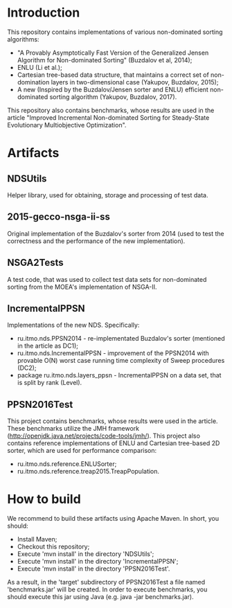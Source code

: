 # Introduction
This repository contains implementations of various non-dominated sorting algorithms:
* "A Provably Asymptotically Fast Version of the Generalized Jensen Algorithm for Non-dominated Sorting" (Buzdalov et al, 2014);
* ENLU (Li et al.);
* Cartesian tree-based data structure, that maintains a correct set of non-domination layers in two-dimensional case (Yakupov, Buzdalov, 2015);
* A new (Inspired by the Buzdalov/Jensen sorter and ENLU) efficient non-dominated sorting algorithm (Yakupov, Buzdalov, 2017).

This repository also contains benchmarks, whose results are used in the article "Improved Incremental Non-dominated Sorting for Steady-State Evolutionary Multiobjective Optimization".

# Artifacts
## NDSUtils
Helper library, used for obtaining, storage and processing of test data.

## 2015-gecco-nsga-ii-ss
Original implementation of the Buzdalov's sorter from 2014 (used to test the correctness and the performance of the new implementation).

## NSGA2Tests
A test code, that was used to collect test data sets for non-dominated sorting from the MOEA's implementation of NSGA-II.

## IncrementalPPSN
Implementations of the new NDS.
Specifically:
* ru.itmo.nds.PPSN2014 - re-implementated Buzdalov's sorter (mentioned in the article as DC1);
* ru.itmo.nds.IncrementalPPSN - improvement of the PPSN2014 with provable O(N) worst case running time complexity of Sweep procedures (DC2);
* package ru.itmo.nds.layers_ppsn - IncrementalPPSN on a data set, that is split by rank (Level).

## PPSN2016Test
This project contains benchmarks, whose results were used in the article. These benchmarks utilize the JMH framework (http://openjdk.java.net/projects/code-tools/jmh/).
This project also contains reference implementations of ENLU and Cartesian tree-based 2D sorter, which are used for performance comparison:
* ru.itmo.nds.reference.ENLUSorter;
* ru.itmo.nds.reference.treap2015.TreapPopulation.

# How to build
We recommend to build these artifacts using Apache Maven.
In short, you should:
* Install Maven;
* Checkout this repository;
* Execute 'mvn install' in the directory 'NDSUtils';
* Execute 'mvn install' in the directory 'IncrementalPPSN';
* Execute 'mvn install' in the directory 'PPSN2016Test'.

As a result, in the 'target' subdirectory of PPSN2016Test a file named 'benchmarks.jar' will be created.
In order to execute benchmarks, you should execute this jar using Java (e.g. java -jar benchmarks.jar).